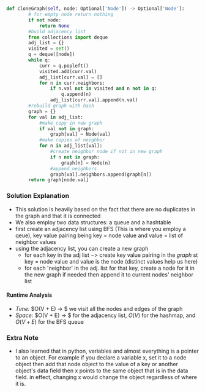 # []()

```python
def cloneGraph(self, node: Optional['Node']) -> Optional['Node']:
        # for empty node return nothing
        if not node:
            return None
        #build adjacency list 
        from collections import deque 
        adj_list = {}
        visited = set()
        q = deque([node])
        while q:
            curr = q.popleft()
            visited.add(curr.val)
            adj_list[curr.val] = []
            for n in curr.neighbors:
                if n.val not in visited and n not in q:
                    q.append(n)
                adj_list[curr.val].append(n.val)
        #rebuild graph with hash 
        graph = {}
        for val in adj_list:
            #make copy in new graph 
            if val not in graph:
                graph[val] = Node(val)
            #make copies of neighbor
            for n in adj_list[val]:
                #create neighbor node if not in new graph
                if n not in graph:
                    graph[n] = Node(n)
                #append neighbors
                graph[val].neighbors.append(graph[n])
        return graph[node.val]

```

### Solution Explanation 
- This solution is heavily based on the fact that there are no duplicates in the graph and that it is connected
- We also employ two data structures: a queue and a hashtable 
- first create an adjacency list using BFS (This is where  you employ a qeue), key value pairing being key = node value and value = list of neighbor values 
- using the adjacency list, you can create a new graph 
    - for each key in the adj list $->$ create key value pairing in the *graph* st key = node value and value is the node (distinct values help us here)
    - for each 'neighbor' in the adj. list for that key, create a node for it in the new graph if needed then append it to current nodes' neighbor list 

#### Runtime Analysis  
- *Time:* $O(V + E) -> $ we visit all the nodes and edges of the graph 
- *Space:* $O(V + E) -> $ for the adjacency list, $O(V)$ for the hashmap, and  $O(V + E)$ for the BFS queue 

### Extra Note 
- I also learned that in python, variables and almost everything is a pointer to an object. For example if you declare a variable x, set it to a node object then add that node object to the value of a key or another object's data field then x points to the same object that is in the data field. in effect, changing x would change the object regardless of where it is. 